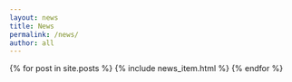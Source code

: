 ```yaml
---
layout: news
title: News
permalink: /news/
author: all
---
```

{% for post in site.posts %}
  {% include news_item.html %}
{% endfor %}
